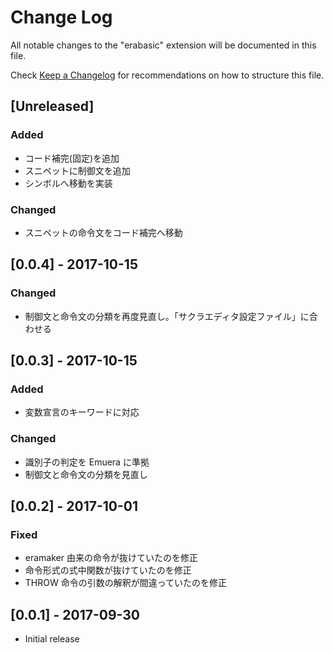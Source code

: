 # Change Log
All notable changes to the "erabasic" extension will be documented in this file.

Check [Keep a Changelog](http://keepachangelog.com/) for recommendations on how to structure this file.

## [Unreleased]
### Added
- コード補完(固定)を追加
- スニペットに制御文を追加
- シンボルへ移動を実装

### Changed
- スニペットの命令文をコード補完へ移動

## [0.0.4] - 2017-10-15
### Changed
- 制御文と命令文の分類を再度見直し。「サクラエディタ設定ファイル」に合わせる

## [0.0.3] - 2017-10-15
### Added
- 変数宣言のキーワードに対応

### Changed
- 識別子の判定を Emuera に準拠
- 制御文と命令文の分類を見直し

## [0.0.2] - 2017-10-01
### Fixed
- eramaker 由来の命令が抜けていたのを修正
- 命令形式の式中関数が抜けていたのを修正
- THROW 命令の引数の解釈が間違っていたのを修正

## [0.0.1] - 2017-09-30
- Initial release
